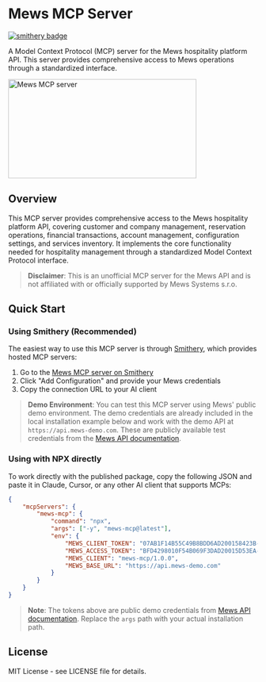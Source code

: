 # Mews MCP Server

[![smithery badge](https://smithery.ai/badge/@code-rabi/mews-mcp)](https://smithery.ai/server/@code-rabi/mews-mcp)

A Model Context Protocol (MCP) server for the Mews hospitality platform API. This server provides comprehensive access to Mews operations through a standardized interface.

<a href="https://glama.ai/mcp/servers/@code-rabi/mews-mcp">
  <img width="380" height="200" src="https://glama.ai/mcp/servers/@code-rabi/mews-mcp/badge" alt="Mews MCP server" />
</a>

## Overview

This MCP server provides comprehensive access to the Mews hospitality platform API, covering customer and company management, reservation operations, financial transactions, account management, configuration settings, and services inventory. It implements the core functionality needed for hospitality management through a standardized Model Context Protocol interface.

> **Disclaimer**: This is an unofficial MCP server for the Mews API and is not affiliated with or officially supported by Mews Systems s.r.o.

## Quick Start

### Using Smithery (Recommended)

The easiest way to use this MCP server is through [Smithery](https://smithery.ai), which provides hosted MCP servers:

1. Go to the [Mews MCP server on Smithery](https://smithery.ai/server/@code-rabi/mews-mcp)
2. Click "Add Configuration" and provide your Mews credentials
3. Copy the connection URL to your AI client

> **Demo Environment**: You can test this MCP server using Mews' public demo environment. The demo credentials are already included in the local installation example below and work with the demo API at `https://api.mews-demo.com`. These are publicly available test credentials from the [Mews API documentation](https://mews-systems.gitbook.io/connector-api/guidelines/environments#api-tokens-gross-pricing-environment).

### Using with NPX directly 

To work directly with the published package, copy the following JSON and paste it in Claude, Cursor, or any other AI client that supports MCPs:

```json
{
    "mcpServers": {
        "mews-mcp": {
            "command": "npx",
            "args": ["-y", "mews-mcp@latest"],
            "env": {
                "MEWS_CLIENT_TOKEN": "07AB1F14B55C49B8BDD6AD200158423B-273A4497AFF5E20566D7199DB3DC2BA",
                "MEWS_ACCESS_TOKEN": "BFD4298010F54B069F3DAD20015D53EA-D5561FADFBA4EFC8EA4C179C6BC461F",
                "MEWS_CLIENT": "mews-mcp/1.0.0",
                "MEWS_BASE_URL": "https://api.mews-demo.com"
            }
        }
    }
}
```

> **Note**: The tokens above are public demo credentials from [Mews API documentation](https://mews-systems.gitbook.io/connector-api/guidelines/environments#api-tokens-gross-pricing-environment). Replace the `args` path with your actual installation path.


## License

MIT License - see LICENSE file for details.